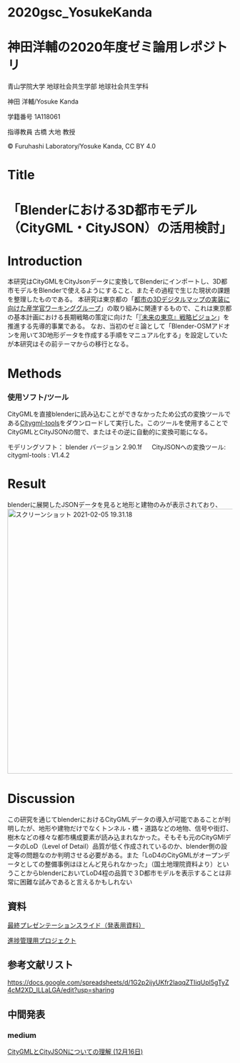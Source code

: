 # 2020gsc_YosukeKanda
# 神田洋輔の2020年度ゼミ論用レポジトリ


青山学院大学 地球社会共生学部 地球社会共生学科

神田 洋輔/Yosuke Kanda

学籍番号 1A118061

指導教員 古橋 大地 教授

© Furuhashi Laboratory/Yosuke Kanda, CC BY 4.0

# Title
# 「Blenderにおける3D都市モデル（CityGML・CityJSON）の活用検討」



# Introduction
本研究はCityGMLをCityJsonデータに変換してBlenderにインポートし、3D都市モデルをBlenderで使えるようにすること、またその過程で生じた現状の課題を整理したものである。
本研究は東京都の「[都市の3Dデジタルマップの実装に向けた産学官ワーキンググループ](https://www.metro.tokyo.lg.jp/tosei/hodohappyo/press/2020/12/02/01.html?fbclid=IwAR3-QD7h1PfpgQiEvRjgQy81s_sau1wuCHF6esaYg1R4WPRpnKeknvzTDdM)」の取り組みに関連するもので、これは東京都の基本計画における長期戦略の策定に向けた「[『未来の東京』戦略ビジョン](https://www.seisakukikaku.metro.tokyo.lg.jp/basic-plan/choki-plan/)」を推進する先導的事業である。
なお、当初のゼミ論として「Blender-OSMアドオンを用いて3D地形データを作成する手順をマニュアル化する」を設定していたが本研究はその前テーマからの移行となる。

# Methods

### 使用ソフト/ツール
CityGMLを直接blenderに読み込むことができなかったため公式の変換ツールである[Citygml-tools](https://github.com/citygml4j/citygml-tools/releases)をダウンロードして実行した。このツールを使用することでCityGMLとCityJSONの間で、またはその逆に自動的に変換可能になる。

モデリングソフト： blender バージョン 2.90.1f 　
CityJSONへの変換ツール: citygml-tools : V1.4.2    


# Result
blenderに展開したJSONデータを見ると地形と建物のみが表示されており、
<img width="593" alt="スクリーンショット 2021-02-05 19.31.18">

# Discussion
この研究を通じてblenderにおけるCityGMLデータの導入が可能であることが判明したが、地形や建物だけでなくトンネル・橋・道路などの地物、信号や街灯、樹木などの様々な都市構成要素が読み込まれなかった。そもそも元のCityGMlデータのLoD（Level of Detail）品質が低く作成されているのか、blender側の設定等の問題なのか判明させる必要がある。また「LoD4のCityGMLがオープンデータとしての整備事例はほとんど見られなかった」（国土地理院資料より）ということからblenderにおいてLoD4程の品質で３D都市モデルを表示することは非常に困難な試みであると言えるかもしれない





## 資料
[最終プレゼンテーションスライド（発表用資料）](https://docs.google.com/presentation/d/1GYH8xZmG5hdMV4ALacE_GjkqrAvXOtAq7JkklfuxvWw/edit#slide=id.gb424d91fe4_1_106)

[進捗管理用プロジェクト](https://github.com/furuhashilab/sotsuron2020/projects/12)  

## 参考文献リスト
https://docs.google.com/spreadsheets/d/1G2p2ijyUKfr2laqqZTIiqUpl5gTyZ4cM2XD_ILLaLGA/edit?usp=sharing

## 中間発表
### medium
[CityGMLとCityJSONについての理解 (12月16日)](https://tidacancan.medium.com/citygml%E3%81%A8cityjson%E3%81%AB%E3%81%A4%E3%81%84%E3%81%A6-%E3%82%A2%E3%83%89%E3%83%99%E3%83%B3%E3%83%88%E3%82%AB%E3%83%AC%E3%83%B3%E3%83%80%E3%83%BC12%E6%9C%8816%E6%97%A5-84cde663c429)



